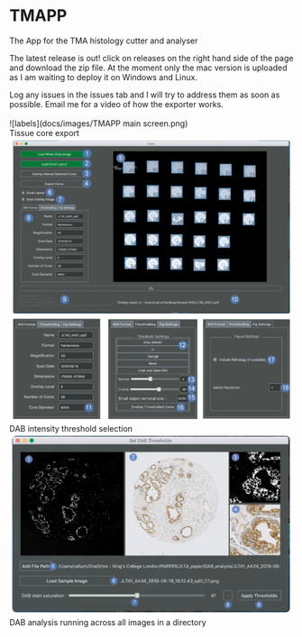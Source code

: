 # TMAPP
The App for the TMA histology cutter and analyser

The latest release is out! click on releases on the right hand side of the page and download the zip file. 
At the moment only the mac version is uploaded as I am waiting to deploy it on Windows and Linux. 

Log any issues in the issues tab and I will try to address them as soon as possible. 
Email me for a video of how the exporter works.
<br><br>
![labels](docs/images/TMAPP main screen.png) <br>
Tissue core export
<br>
![labels](docs/images/Cut_application_screen.png) <br>
DAB intensity threshold selection
<br>
![labels](docs/images/Threshold_selector_screen.png) <br>
DAB analysis running across all images in a directory
